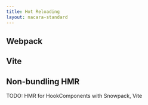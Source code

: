 ```yaml
---
title: Hot Reloading
layout: nacara-standard
---
```


## Webpack

## Vite

## Non-bundling HMR

TODO: HMR for HookComponents with Snowpack, Vite